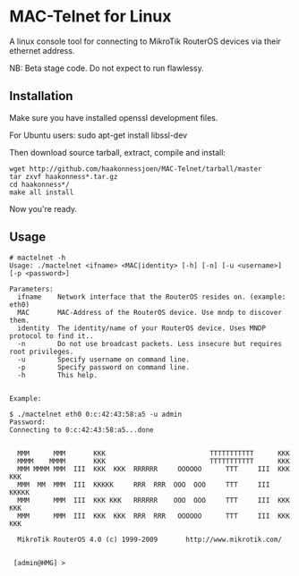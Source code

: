 MAC-Telnet for Linux
====================

A linux console tool for connecting to MikroTik RouterOS devices via their
ethernet address.

NB: Beta stage code. Do not expect to run flawlessy.

Installation
------------

Make sure you have installed openssl development files.

For Ubuntu users:
    sudo apt-get install libssl-dev

Then download source tarball, extract, compile and install:

    wget http://github.com/haakonnessjoen/MAC-Telnet/tarball/master
    tar zxvf haakonness*.tar.gz
    cd haakonness*/
    make all install

Now you're ready.

Usage
-----

    # mactelnet -h
    Usage: ./mactelnet <ifname> <MAC|identity> [-h] [-n] [-u <username>] [-p <password>]
    
    Parameters:
      ifname    Network interface that the RouterOS resides on. (example: eth0)
      MAC       MAC-Address of the RouterOS device. Use mndp to discover them.
      identity  The identity/name of your RouterOS device. Uses MNDP protocol to find it..
      -n        Do not use broadcast packets. Less insecure but requires root privileges.
      -u        Specify username on command line.
      -p        Specify password on command line.
      -h        This help.


    Example:

    $ ./mactelnet eth0 0:c:42:43:58:a5 -u admin
    Password: 
    Connecting to 0:c:42:43:58:a5...done
    
    
      MMM      MMM       KKK                          TTTTTTTTTTT      KKK
      MMMM    MMMM       KKK                          TTTTTTTTTTT      KKK
      MMM MMMM MMM  III  KKK  KKK  RRRRRR     OOOOOO      TTT     III  KKK  KKK
      MMM  MM  MMM  III  KKKKK     RRR  RRR  OOO  OOO     TTT     III  KKKKK
      MMM      MMM  III  KKK KKK   RRRRRR    OOO  OOO     TTT     III  KKK KKK
      MMM      MMM  III  KKK  KKK  RRR  RRR   OOOOOO      TTT     III  KKK  KKK
    
      MikroTik RouterOS 4.0 (c) 1999-2009       http://www.mikrotik.com/
     
     
     [admin@HMG] >


